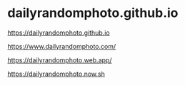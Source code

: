 # dailyrandomphoto.github.io

https://dailyrandomphoto.github.io

https://www.dailyrandomphoto.com/

https://dailyrandomphoto.web.app/

https://dailyrandomphoto.now.sh
